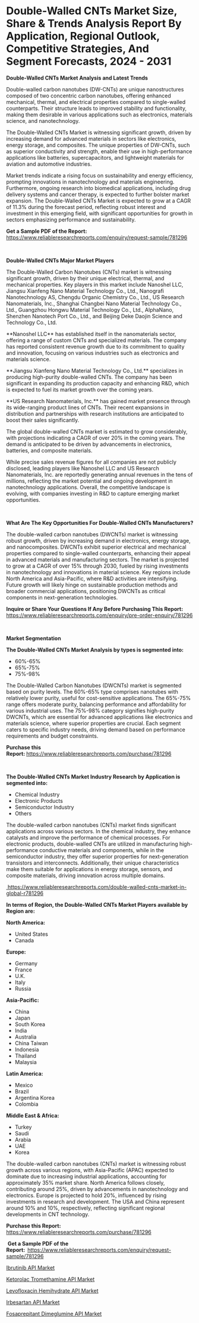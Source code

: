 <p><h1>Double-Walled CNTs Market Size, Share & Trends Analysis Report By Application, Regional Outlook, Competitive Strategies, And Segment Forecasts, 2024 - 2031</h1></p><p><strong>Double-Walled CNTs Market Analysis and Latest Trends</strong></p>
<p><p>Double-walled carbon nanotubes (DW-CNTs) are unique nanostructures composed of two concentric carbon nanotubes, offering enhanced mechanical, thermal, and electrical properties compared to single-walled counterparts. Their structure leads to improved stability and functionality, making them desirable in various applications such as electronics, materials science, and nanotechnology.</p><p>The Double-Walled CNTs Market is witnessing significant growth, driven by increasing demand for advanced materials in sectors like electronics, energy storage, and composites. The unique properties of DW-CNTs, such as superior conductivity and strength, enable their use in high-performance applications like batteries, supercapacitors, and lightweight materials for aviation and automotive industries. </p><p>Market trends indicate a rising focus on sustainability and energy efficiency, prompting innovations in nanotechnology and materials engineering. Furthermore, ongoing research into biomedical applications, including drug delivery systems and cancer therapy, is expected to further bolster market expansion. The Double-Walled CNTs Market is expected to grow at a CAGR of 11.3% during the forecast period, reflecting robust interest and investment in this emerging field, with significant opportunities for growth in sectors emphasizing performance and sustainability.</p></p>
<p><strong>Get a Sample PDF of the Report:&nbsp;</strong> <a href="https://www.reliableresearchreports.com/enquiry/request-sample/781296?utm_campaign=115&utm_medium=2&utm_source=Github&utm_content=ia&utm_term=30122024&utm_id=double-walled-cnts">https://www.reliableresearchreports.com/enquiry/request-sample/781296</a></p>
<p>&nbsp;</p>
<p><strong>Double-Walled CNTs Major Market Players</strong></p>
<p><p>The Double-Walled Carbon Nanotubes (CNTs) market is witnessing significant growth, driven by their unique electrical, thermal, and mechanical properties. Key players in this market include Nanoshel LLC, Jiangsu Xianfeng Nano Material Technology Co., Ltd., Nanografi Nanotechnology AS, Chengdu Organic Chemistry Co., Ltd., US Research Nanomaterials, Inc., Shanghai Changbei Nano Material Technology Co., Ltd., Guangzhou Hongwu Material Technology Co., Ltd., AlphaNano, Shenzhen Nanotech Port Co., Ltd., and Beijing Deke Daojin Science and Technology Co., Ltd.</p><p>**Nanoshel LLC** has established itself in the nanomaterials sector, offering a range of custom CNTs and specialized materials. The company has reported consistent revenue growth due to its commitment to quality and innovation, focusing on various industries such as electronics and materials science.</p><p>**Jiangsu Xianfeng Nano Material Technology Co., Ltd.** specializes in producing high-purity double-walled CNTs. The company has been significant in expanding its production capacity and enhancing R&D, which is expected to fuel its market growth over the coming years.</p><p>**US Research Nanomaterials, Inc.** has gained market presence through its wide-ranging product lines of CNTs. Their recent expansions in distribution and partnerships with research institutions are anticipated to boost their sales significantly.</p><p>The global double-walled CNTs market is estimated to grow considerably, with projections indicating a CAGR of over 20% in the coming years. The demand is anticipated to be driven by advancements in electronics, batteries, and composite materials.</p><p>While precise sales revenue figures for all companies are not publicly disclosed, leading players like Nanoshel LLC and US Research Nanomaterials, Inc. are reportedly generating annual revenues in the tens of millions, reflecting the market potential and ongoing development in nanotechnology applications. Overall, the competitive landscape is evolving, with companies investing in R&D to capture emerging market opportunities.</p></p>
<p>&nbsp;</p>
<p><strong>What Are The Key Opportunities For Double-Walled CNTs Manufacturers?</strong></p>
<p><p>The double-walled carbon nanotubes (DWCNTs) market is witnessing robust growth, driven by increasing demand in electronics, energy storage, and nanocomposites. DWCNTs exhibit superior electrical and mechanical properties compared to single-walled counterparts, enhancing their appeal in advanced materials and manufacturing sectors. The market is projected to grow at a CAGR of over 15% through 2030, fueled by rising investments in nanotechnology and innovations in material science. Key regions include North America and Asia-Pacific, where R&D activities are intensifying. Future growth will likely hinge on sustainable production methods and broader commercial applications, positioning DWCNTs as critical components in next-generation technologies.</p></p>
<p><strong>Inquire or Share Your Questions If Any Before Purchasing This Report:</strong> <a href="https://www.reliableresearchreports.com/enquiry/pre-order-enquiry/781296?utm_campaign=115&utm_medium=2&utm_source=Github&utm_content=ia&utm_term=30122024&utm_id=double-walled-cnts">https://www.reliableresearchreports.com/enquiry/pre-order-enquiry/781296</a></p>
<p>&nbsp;</p>
<p><strong>Market Segmentation</strong></p>
<p><strong>The Double-Walled CNTs Market Analysis by types is segmented into:</strong></p>
<p><ul><li>60%-65%</li><li>65%-75%</li><li>75%-98%</li></ul></p>
<p><p>The Double-Walled Carbon Nanotubes (DWCNTs) market is segmented based on purity levels. The 60%-65% type comprises nanotubes with relatively lower purity, useful for cost-sensitive applications. The 65%-75% range offers moderate purity, balancing performance and affordability for various industrial uses. The 75%-98% category signifies high-purity DWCNTs, which are essential for advanced applications like electronics and materials science, where superior properties are crucial. Each segment caters to specific industry needs, driving demand based on performance requirements and budget constraints.</p></p>
<p><strong>Purchase this Report:&nbsp;</strong><a href="https://www.reliableresearchreports.com/purchase/781296?utm_campaign=115&utm_medium=2&utm_source=Github&utm_content=ia&utm_term=30122024&utm_id=double-walled-cnts">https://www.reliableresearchreports.com/purchase/781296</a></p>
<p>&nbsp;</p>
<p><strong>The Double-Walled CNTs Market Industry Research by Application is segmented into:</strong></p>
<p><ul><li>Chemical Industry</li><li>Electronic Products</li><li>Semiconductor Industry</li><li>Others</li></ul></p>
<p><p>The double-walled carbon nanotubes (CNTs) market finds significant applications across various sectors. In the chemical industry, they enhance catalysts and improve the performance of chemical processes. For electronic products, double-walled CNTs are utilized in manufacturing high-performance conductive materials and components, while in the semiconductor industry, they offer superior properties for next-generation transistors and interconnects. Additionally, their unique characteristics make them suitable for applications in energy storage, sensors, and composite materials, driving innovation across multiple domains.</p></p>
<p><a href="https://www.reliableresearchreports.com/double-walled-cnts-market-in-global-r781296?utm_campaign=115&utm_medium=2&utm_source=Github&utm_content=ia&utm_term=30122024&utm_id=double-walled-cnts">&nbsp;https://www.reliableresearchreports.com/double-walled-cnts-market-in-global-r781296</a></p>
<p><strong>In terms of Region, the Double-Walled CNTs Market Players available by Region are:</strong></p>
<p>
    <p> <strong> North America: </strong>
        <ul>
            <li>United States</li>
            <li>Canada</li>
        </ul>
        </p> 
    <p> <strong> Europe: </strong>
        <ul>
            <li>Germany</li>
            <li>France</li>
            <li>U.K.</li>
            <li>Italy</li>
            <li>Russia</li>
        </ul>
        </p> 
    <p> <strong> Asia-Pacific: </strong>
        <ul>
            <li>China</li>
            <li>Japan</li>
            <li>South Korea</li>
            <li>India</li>
            <li>Australia</li>
            <li>China Taiwan</li>
            <li>Indonesia</li>
            <li>Thailand</li>
            <li>Malaysia</li>
        </ul>
        </p> 
    <p> <strong> Latin America: </strong>
        <ul>
            <li>Mexico</li>
            <li>Brazil</li>
            <li>Argentina Korea</li>
            <li>Colombia</li>
        </ul>
        </p> 
    <p> <strong> Middle East & Africa: </strong>
        <ul>
            <li>Turkey</li>
            <li>Saudi</li>
            <li>Arabia</li>
            <li>UAE</li>
            <li>Korea</li>
        </ul>
    </p>
    </p>
<p><p>The double-walled carbon nanotubes (CNTs) market is witnessing robust growth across various regions, with Asia-Pacific (APAC) expected to dominate due to increasing industrial applications, accounting for approximately 35% market share. North America follows closely, contributing around 25%, driven by advancements in nanotechnology and electronics. Europe is projected to hold 20%, influenced by rising investments in research and development. The USA and China represent around 10% and 10%, respectively, reflecting significant regional developments in CNT technology.</p></p>
<p><strong>Purchase this Report: </strong><a href="https://www.reliableresearchreports.com/purchase/781296?utm_campaign=115&utm_medium=2&utm_source=Github&utm_content=ia&utm_term=30122024&utm_id=double-walled-cnts">https://www.reliableresearchreports.com/purchase/781296</a></p>
<p>&nbsp;<strong>Get a Sample PDF of the Report:&nbsp;&nbsp;</strong><a href="https://www.reliableresearchreports.com/enquiry/request-sample/781296?utm_campaign=115&utm_medium=2&utm_source=Github&utm_content=ia&utm_term=30122024&utm_id=double-walled-cnts">https://www.reliableresearchreports.com/enquiry/request-sample/781296</a></p>
<p><strong></strong></p>
<p><p><a href="https://github.com/gerdabatiskzv9/Market-Research-Report-List-1/blob/main/ibrutinib-api-market.md?utm_campaign=115&utm_medium=2&utm_source=Github&utm_content=ia&utm_term=30122024&utm_id=double-walled-cnts">Ibrutinib API Market</a></p><p><a href="https://github.com/justalichtenberger/Market-Research-Report-List-1/blob/main/ketorolac-tromethamine-api-market.md?utm_campaign=115&utm_medium=2&utm_source=Github&utm_content=ia&utm_term=30122024&utm_id=double-walled-cnts">Ketorolac Tromethamine API Market</a></p><p><a href="https://github.com/arnoldannice0/Market-Research-Report-List-1/blob/main/levofloxacin-hemihydrate-api-market.md?utm_campaign=115&utm_medium=2&utm_source=Github&utm_content=ia&utm_term=30122024&utm_id=double-walled-cnts">Levofloxacin Hemihydrate API Market</a></p><p><a href="https://github.com/bensemilia864/Market-Research-Report-List-1/blob/main/irbesartan-api-market.md?utm_campaign=115&utm_medium=2&utm_source=Github&utm_content=ia&utm_term=30122024&utm_id=double-walled-cnts">Irbesartan API Market</a></p><p><a href="https://github.com/JakirUddin651/Market-Research-Report-List-1/blob/main/fosaprepitant-dimeglumine-api-market.md?utm_campaign=115&utm_medium=2&utm_source=Github&utm_content=ia&utm_term=30122024&utm_id=double-walled-cnts">Fosaprepitant Dimeglumine API Market</a></p></p>